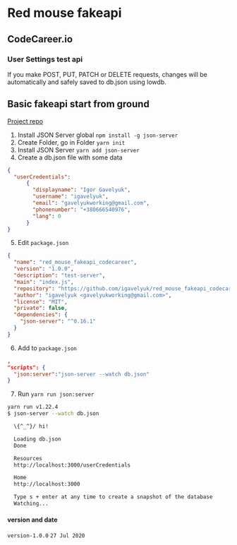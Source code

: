 # Red mouse fakeapi
## CodeCareer.io
### User Settings test api

If you make POST, PUT, PATCH or DELETE requests, changes will be automatically and safely saved to db.json using lowdb.

## Basic fakeapi start from ground
[Project repo](https://github.com/typicode/json-server)
1. Install JSON Server global
`npm install -g json-server`
2. Create Folder, go in Folder
`yarn init`
3. Install JSON Server
`yarn add json-server`
4. Create a db.json file with some data
```JSON
{
  "userCredentials":
      {
        "displayname": "Igor Gavelyuk",
        "username": "igavelyuk",
        "email": "gavelyukworking@gmail.com",
        "phonenumber": "+380666540976",
        "lang": 0
      }
}
```
5. Edit `package.json`
```JSON
{
  "name": "red_mouse_fakeapi_codecareer",
  "version": "1.0.0",
  "description": "test-server",
  "main": "index.js",
  "repository": "https://github.com/igavelyuk/red_mouse_fakeapi_codecareer.git",
  "author": "igavelyuk <gavelyukworking@gmail.com>",
  "license": "MIT",
  "private": false,
  "dependencies": {
    "json-server": "^0.16.1"
  }
}
```
6. Add to `package.json`
```JSON
,
"scripts": {
  "json:server":"json-server --watch db.json"
}
```
7. Run `yarn run json:server`
```bash
yarn run v1.22.4
$ json-server --watch db.json

  \{^_^}/ hi!

  Loading db.json
  Done

  Resources
  http://localhost:3000/userCredentials

  Home
  http://localhost:3000

  Type s + enter at any time to create a snapshot of the database
  Watching...
```

#### version and date
`version-1.0.0`
`27 Jul 2020`
